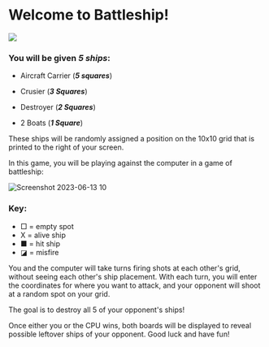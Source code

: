 # Welcome to Battleship! 

![](https://creazilla-store.fra1.digitaloceanspaces.com/cliparts/3868258/battleship-clipart-md.png)

### You will be given _5 ships_:

- Aircraft Carrier (**_5 squares_**)

- Crusier (**_3 Squares_**)

- Destroyer (**_2 Squares_**)

- 2 Boats (**_1 Square_**)

These ships will be randomly assigned a position on the 10x10 grid that is printed to the right of your screen.

In this game, you will be playing against the computer in a game of battleship:

![Screenshot 2023-06-13 10](Screenshot%202023-06-13%2010.49.36%20AM.png)

### Key:
- □ = empty spot
- X = alive ship
- ■ = hit ship
- ◪ = misfire

You and the computer will take turns firing shots at each other's grid, without seeing each other's ship placement. With each turn, you will enter the coordinates for where you want to attack, and your opponent will shoot at a random spot on your grid.

The goal is to destroy all 5 of your opponent's ships!

Once either you or the CPU wins, both boards will be displayed to reveal possible leftover ships of your opponent. Good luck and have fun!
